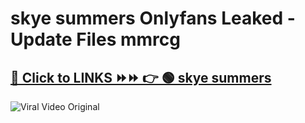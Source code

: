 
 # skye summers Onlyfans Leaked - Update Files mmrcg

## <h2><a href="https://clipsfans.com/skye_summers&ref=git">🔗 Click to LINKS ⏩⏩ 👉 🟢 skye summers </a></h2>

<a href="https://clipsfans.com/skye_summers&ref=git" rel="nofollow" data-target="animated-image.originalLink"><img src="https://i.ibb.co.com/xMMVF88/686577567.gif" alt="Viral Video Original" style="max-width: 100%; display: inline-block;" data-target="animated-image.originalImage"></a>

